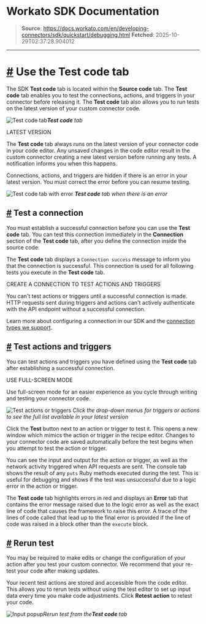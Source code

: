 # Workato SDK Documentation

> **Source**: https://docs.workato.com/en/developing-connectors/sdk/quickstart/debugging.html
> **Fetched**: 2025-10-29T02:37:28.904012

---

# [#](<#using-the-test-code-tab>) Use the Test code tab

The SDK **Test code** tab is located within the **Source code** tab. The **Test code** tab enables you to test the connections, actions, and triggers in your connector before releasing it. The **Test code** tab also allows you to run tests on the latest version of your custom connector code.

![Test code tab](/assets/img/test-code-tab.d957a3fd.png)_**Test code** tab_

LATEST VERSION

The **Test code** tab always runs on the latest version of your connector code in your code editor. Any unsaved changes in the code editor result in the custom connector creating a new latest version before running any tests. A notification informs you when this happens.

Connections, actions, and triggers are hidden if there is an error in your latest version. You must correct the error before you can resume testing.

![Test code tab with error](/assets/img/test-code-with-error.44949b53.png) _**Test code** tab when there is an error_

## [#](<#testing-a-connection>) Test a connection

You must establish a successful connection before you can use the **Test code** tab. You can test this connection immediately in the **Connection** section of the **Test code** tab, after you define the connection inside the source code.

The **Test code** tab displays a `Connection success` message to inform you that the connection is successful. This connection is used for all following tests you execute in the **Test code** tab.

CREATE A CONNECTION TO TEST ACTIONS AND TRIGGERS

You can't test actions or triggers until a successful connection is made. HTTP requests sent during triggers and actions can't actively authenticate with the API endpoint without a successful connection.

Learn more about configuring a connection in our SDK and the [connection types we support](</developing-connectors/sdk/guides/authentication.html>).

## [#](<#testing-actions-and-triggers>) Test actions and triggers

You can test actions and triggers you have defined using the **Test code** tab after establishing a successful connection.

USE FULL-SCREEN MODE

Use full-screen mode for an easier experience as you cycle through writing and testing your connector code.

![Test actions or triggers](/assets/img/testing-actions-triggers.229aae60.png) _Click the drop-down menus for triggers or actions to see the full list available in your latest version_

Click the **Test** button next to an action or trigger to test it. This opens a new window which mimics the action or trigger in the recipe editor. Changes to your connector code are saved automatically before the test begins when you attempt to test the action or trigger.

You can see the input and output for the action or trigger, as well as the network activity triggered when API requests are sent. The console tab shows the result of any `puts` Ruby methods executed during the test. This is useful for debugging and shows if the test was unsuccessful due to a logic error in the action or trigger.

The **Test code** tab highlights errors in red and displays an **Error** tab that contains the error message raised due to the logic error as well as the exact line of code that causes the framework to raise this error. A trace of the lines of code called that lead up to the final error is provided if the line of code was raised in a block other than the `execute` block.

## [#](<#rerun-test>) Rerun test

You may be required to make edits or change the configuration of your action after you test your custom connector. We recommend that your re-test your code after making updates.

Your recent test actions are stored and accessible from the code editor. This allows you to rerun tests without using the test editor to set up input data every time you make code adjustments. Click **Retest action** to retest your code.

![Input popup](/assets/img/sdk_rerun_test.c8daf978.png)_Rerun test from the**Test code** tab_
